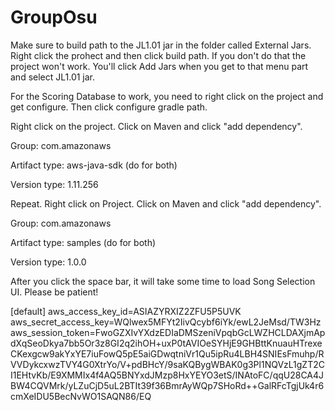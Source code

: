 # GroupOsu
Make sure to build path to the JL1.01 jar in the folder called External Jars. Right click the prohect and then click build path. If you don't do that the project won't work. You'll click Add Jars when you get to that menu part and select JL1.01 jar.

For the Scoring Database to work, you need to right click on the project and get configure. Then click configure gradle path.

Right click on the project. Click on Maven and click "add dependency".

Group: com.amazonaws

Artifact type: aws-java-sdk (do for both)

Version type: 1.11.256


Repeat. Right click on Project. Click on Maven and click "add dependency".

Group: com.amazonaws

Artifact type: samples (do for both)

Version type: 1.0.0

After you click the space bar, it will take some time to load Song Selection UI. Please be patient!


[default]
aws_access_key_id=ASIAZYRXIZ2ZFU5P5UVK
aws_secret_access_key=WQlwex5MFYt2IivQcybf6iYk/ewL2JeMsd/TW3Hz
aws_session_token=FwoGZXIvYXdzEDIaDMSzeniVpqbGcLWZHCLDAXjmApdXqSeoDkya7bb5Or3z8GI2q2ihOH+uxP0tAVIOeSYHjE9GHBttKnuauHTrexeCKexgcw9akYxYE7iuFowQ5pE5aiGDwqtniVr1Qu5ipRu4LBH4SNIEsFmuhp/RVVDykcxwzTVY4G0XtrYo/V+pdBHcY/9saKQBygWBAK0g3Pl1NQVzL1gZT2CI1EHtvKb/E9XMMIx4f4AQ5BNYxdJMzp8HxYEYO3etS/INAtoFC/qqU28CA4JBW4CQVMrk/yLZuCjD5uL2BTIt39f36BmrAyWQp7SHoRd++GalRFcTgjUk4r6cmXeIDU5BecNvWO1SAQN86/EQ
